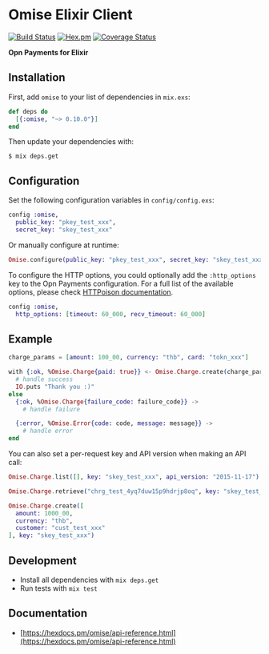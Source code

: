 # Omise Elixir Client
[![Build Status](https://github.com/omise/omise-elixir/actions/workflows/pipeline.yml/badge.svg)](https://github.com/omise/omise-elixir/actions/workflows/pipeline.yml)
[![Hex.pm](https://img.shields.io/hexpm/v/omise.svg?style=flat-square)](https://hex.pm/packages/omise)
[![Coverage Status](https://coveralls.io/repos/github/omise/omise-elixir/badge.svg?branch=master)](https://coveralls.io/github/omise/omise-elixir?branch=master)

**Opn Payments for Elixir**

## Installation

  First, add `omise` to your list of dependencies in `mix.exs`:

  ```elixir
  def deps do
    [{:omise, "~> 0.10.0"}]
  end
  ```

  Then update your dependencies with:

  ```shell
  $ mix deps.get
  ```

## Configuration

Set the following configuration variables in `config/config.exs`:

```elixir
config :omise,
  public_key: "pkey_test_xxx",
  secret_key: "skey_test_xxx"
```

Or manually configure at runtime:

```elixir
Omise.configure(public_key: "pkey_test_xxx", secret_key: "skey_test_xxx")
```

To configure the HTTP options, you could optionally add the `:http_options` key to the Opn Payments configuration. For a full list of the available options, please check [HTTPoison documentation](https://github.com/edgurgel/httpoison).

```elixir
config :omise,
  http_options: [timeout: 60_000, recv_timeout: 60_000]
```

## Example

```elixir
charge_params = [amount: 100_00, currency: "thb", card: "tokn_xxx"]

with {:ok, %Omise.Charge{paid: true}} <- Omise.Charge.create(charge_params) do
  # handle success
  IO.puts "Thank you :)"
else
  {:ok, %Omise.Charge{failure_code: failure_code}} ->
    # handle failure

  {:error, %Omise.Error{code: code, message: message}} ->
    # handle error
end
```

You can also set a per-request key and API version when making an API call:

```elixir
Omise.Charge.list([], key: "skey_test_xxx", api_version: "2015-11-17")

Omise.Charge.retrieve("chrg_test_4yq7duw15p9hdrjp8oq", key: "skey_test_xxx")

Omise.Charge.create([
  amount: 1000_00,
  currency: "thb",
  customer: "cust_test_xxx"
], key: "skey_test_xxx")
```

## Development

- Install all dependencies with `mix deps.get`
- Run tests with `mix test`

## Documentation

 * [https://hexdocs.pm/omise/api-reference.html](https://hexdocs.pm/omise/api-reference.html)
